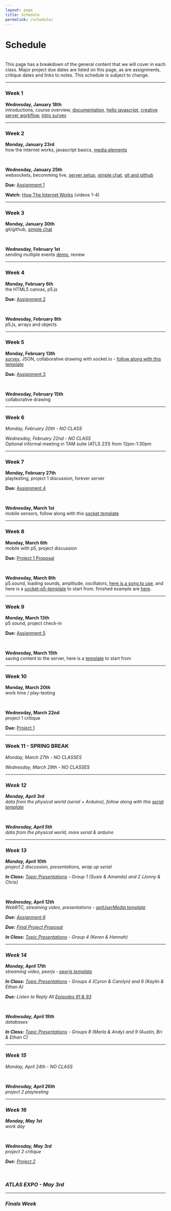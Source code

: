 ```yaml
---
layout: page
title: Schedule
permalink: /schedule/
---
```



# Schedule

<br>
This page has a breakdown of the general content that we will cover in each class. Major project due dates are listed on this page, as are assignments, critique dates and links to notes. This schedule is subject to change.


<hr>


### Week 1
<span class="ass">**Wednesday, January 18th**</span> <br> introductions, course overview, <span class="link">[documentation](/rtw-s17/blogs)</span>, <span class="link">[hello javascript](/rtw-s17/js101)</span>, <span class="link">[creative server workflow](/rtw-s17/creative)</span>, <span class="link">[intro survey](https://docs.google.com/a/colorado.edu/forms/d/e/1FAIpQLSdZzXygwWHYUm1ahCp5pHHhdaoTC1gxYZDl8iEwFFO3R7UYWA/viewform)</span>

<hr>

### Week 2
<span class="ass">**Monday, January 23rd**</span> <br> how the internet works, javascript basics, <span class="link">[media elements](/rtw-s17/media)</span>

<br>

<span class="ass">**Wednesday, January 25th**</span> <br> websockets, becomming live, <span class="link">[server setup](/rtw-s17/setup)</span>, <span class="link">[simple chat](/rtw-s17/simple-chat)</span>, <span class="link">[git and github](/rtw-s17/github)</span>

<span class="due"><i class="fa fa-star-o" aria-hidden="true"></i>**Due:**</span> <span class="link">[Assignment 1](/rtw-s17/assignment-1)</span>

<span class="due"><i class="fa fa-hand-o-right" aria-hidden="true"></i>**Watch:**</span> <span class="link">[How The Internet Works](https://www.khanacademy.org/computing/computer-science/internet-intro#internet-works-intro)</span> (videos 1-4)

<hr>

### Week 3
<span class="ass">**Monday, January 30th**</span> <br> git/github, <span class="link">[simple chat](/rtw-s17/simple-chat)</span>

<br>

<span class="ass">**Wednesday, February 1st**</span> <br> sending multiple events <span class="link">[demo](../img/many-messages-template.zip)</span>, review

<hr>

### Week 4
<span class="ass">**Monday, February 6th**</span> <br> the HTML5 canvas, p5.js

<span class="due"><i class="fa fa-star-o" aria-hidden="true"></i>**Due:**</span> <span class="ass">[Assignment 2](/rtw-s17/assignment-2)</span>

<br>

<span class="ass">**Wednesday, February 8th**</span> <br> p5.js, arrays and objects

<hr>

### Week 5
<span class="ass">**Monday, February 13th**</span> <br> <span class="link">[survey](https://docs.google.com/forms/d/e/1FAIpQLSd30aiktRl9lDR0MM6JkulD4Nf8tFbw5sPX8bJMr0fMJaXx0Q/viewform)</span>, JSON, collaborative drawing with socket.io - <span class="link">[follow along with this template](../img/socket-drawing-template.zip)</span>

<span class="due"><i class="fa fa-star-o" aria-hidden="true"></i>**Due:**</span> <span class="ass">[Assignment 3](/rtw-s17/assignment-3)</span>

<br>

<span class="ass">**Wednesday, February 15th**</span> <br> collaborative drawing

<hr>

### Week 6
<i>Monday, February 20th - NO CLASS</i>

<i>Wednesday, February 22nd - NO CLASS</i><br>
Optional informal meeting in TAM suite (ATLS 231) from 12pm-1:30pm

<hr>

### Week 7
<span class="ass">**Monday, February 27th**</span><br> playtesting, project 1 discussion, forever server

<span class="due"><i class="fa fa-star-o" aria-hidden="true"></i>**Due:**</span> <span class="ass">[Assignment 4](/rtw-s17/assignment-4)</span>

<br>

<span class="ass">**Wednesday, March 1st**</span> <br> mobile sensors, follow along with this <span class="link">[socket template](../img/socket-template.zip)</span>

<hr>

### Week 8
<span class="ass">**Monday, March 6th**</span> <br> mobile with p5, project discussion

<span class="due"><i class="fa fa-star-o" aria-hidden="true"></i>**Due:**</span> <span class="ass">[Project 1 Proposal](/rtw-s17/project-1)</span>

<br>

<span class="ass">**Wednesday, March 8th**</span> <br> p5.sound, loading sounds, amplitude, oscillators, <span class="link">[here is a song to use](../img/song.zip)</span>, and here is a <span class="link">[socket-p5-template](../img/socket-p5-template.zip)</span> to start from. finished example are <span class="link">[here](https://github.com/coloringchaos/rtw-example-code)</span>. 

<hr>

### Week 9
<span class="ass">**Monday, March 13th**</span> <br> p5 sound, project check-in

<span class="due"><i class="fa fa-star-o" aria-hidden="true"></i>**Due:**</span> <span class="ass">[Assignment 5](/rtw-s17/assignment-5)</span>

<br>

<span class="ass">**Wednesday, March 15th**</span> <br> saving content to the server, here is a <span class="link">[template](../img/saving-json.zip)</span> to start from

<hr>

### Week 10
<span class="ass">**Monday, March 20th**</span> <br> work time / play-testing

<br>

<span class="ass">**Wednesday, March 22nd**</span> <br> project 1 critique

<span class="due"><i class="fa fa-star" aria-hidden="true"></i>**Due:**</span> <span class="ass">[Project 1](/rtw-s17/project-1)</span>
<hr>

### Week 11 - SPRING BREAK
<i>Monday, March 27th - NO CLASSES</i>

<i>Wednesday, March 29th  - NO CLASSES<i>

<hr>

### Week 12
<span class="ass">**Monday, April 3rd**</span> <br> data from the physical world (serial + Arduino), follow along with this <span class="link">[serial template](../img/serial-template.zip)</span>

<br>

<span class="ass">**Wednesday, April 5th**</span> <br>data from the physical world, more serial & arduino

<hr>

### Week 13
<span class="ass">**Monday, April 10th**</span> <br> project 2 discussion, presentations, wrap up serial

<span class="due"><i class="fa fa-star-o" aria-hidden="true"></i>**In Class:**</span> <span class="ass">[Topic Presentations](/rtw-s17/topics)</span> - Group 1 (Susie & Amanda) and 2 (Jonny & Chris)

<br>

<span class="ass">**Wednesday, April 12th**</span> <br> WebRTC, streaming video, presentations - <span class="link">[getUserMedia template](/rtw-s17/img/getUserMedia.zip)</span>

<span class="due"><i class="fa fa-star-o" aria-hidden="true"></i>**Due:**</span> <span class="ass">[Assignment 6](/rtw-s17/assignment-6)</span>

<span class="due"><i class="fa fa-star-o" aria-hidden="true"></i>**Due:**</span> <span class="ass">[Final Project Proposal](/rtw-s17/project-2)</span>

<span class="due"><i class="fa fa-star-o" aria-hidden="true"></i>**In Class:**</span> <span class="ass">[Topic Presentations](/rtw-s17/topics)</span> - Group 4 (Keren & Hannah)

<hr>

### Week 14
<span class="ass">**Monday, April 17th**</span> <br> streaming video, peerjs - <span class="link">[peerjs template](/rtw-s17/img/peerjs-template.zip)</span>

<span class="due"><i class="fa fa-star-o" aria-hidden="true"></i>**In Class:**</span> <span class="ass">[Topic Presentations](/rtw-s17/topics)</span> - Groups 4 (Cyron & Carolyn) and 6 (Kaylin & Ethan A)

<span class="due"><i class="fa fa-star-o" aria-hidden="true"></i>**Due:** Listen to Reply All</span> <span class="ass">[Episodes 91 & 93](https://gimletmedia.com/reply-all/)</span>

<br>

<span class="ass">**Wednesday, April 19th**</span> <br> databases

<span class="due"><i class="fa fa-star-o" aria-hidden="true"></i>**In Class:**</span> <span class="ass">[Topic Presentations](/rtw-s17/topics)</span> - Groups 8 (Marla & Andy) and 9 (Austin, Bri & Ethan C)

<hr>

### Week 15
<i>Monday, April 24th - NO CLASS</i>

<br>

<span class="ass">**Wednesday, April 26th**</span> <br> project 2 playtesting

<hr>

### Week 16
<span class="ass">**Monday, May 1st**</span> <br> work day

<br>

<span class="ass">**Wednesday, May 3rd**</span> <br> project 2 critique

<span class="due"><i class="fa fa-star" aria-hidden="true"></i>**Due:**</span> <span class="ass">[Project 2](/rtw-s17/project-2)</span>

<br>

### ATLAS EXPO - May 3rd 

<!-- <span class="ass">**Wednesday, May 3rd**</span> <br> ATLAS EXPO -->


<hr>


### Finals Week

<!-- <span class="due"><i class="fa fa-star-o" aria-hidden="true"></i>**Due:**</span> <span class="ass">[Assignment 8]()</span> -->